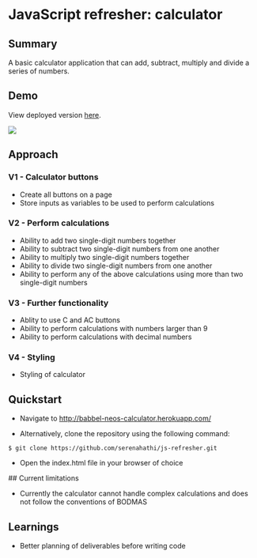 
# JavaScript refresher: calculator

## Summary
A basic calculator application that can add, subtract, multiply and divide a series of numbers.

## Demo

View deployed version [here](http://babbel-neos-calculator.herokuapp.com/).

<img src="https://giphy.com/gifs/7Je6V9qzEGxAmZTWaB">

## Approach

### V1 - Calculator buttons

- Create all buttons on a page
- Store inputs as variables to be used to perform calculations

### V2 - Perform calculations

- Ability to add two single-digit numbers together
- Ability to subtract two single-digit numbers from one another 
- Ability to multiply two single-digit numbers together
- Ability to divide two single-digit numbers from one another
- Ability to perform any of the above calculations using more than two single-digit numbers

### V3 - Further functionality
- Ablity to use C and AC buttons
- Ability to perform calculations with numbers larger than 9
- Ability to perform calculations with decimal numbers

### V4 - Styling
- Styling of calculator

## Quickstart

- Navigate to http://babbel-neos-calculator.herokuapp.com/ 

- Alternatively, clone the repository using the following command:

```
$ git clone https://github.com/serenahathi/js-refresher.git
```

- Open the index.html file in your browser of choice

## Current limitations
- Currently the calculator cannot handle complex calculations and does not follow the conventions of BODMAS

## Learnings

- Better planning of deliverables before writing code
